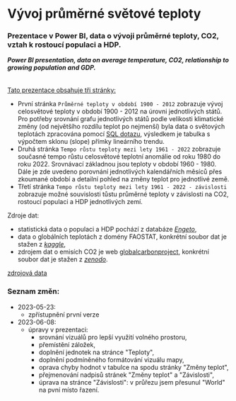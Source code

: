 # Vývoj průměrné světové teploty
### Prezentace v Power BI, data o vývoji průměrné teploty, CO2, vztah k rostoucí populaci a HDP. <br> 
<b><i>Power BI presentation, data on average temperature, CO2, relationship to growing population and GDP.</i></b>
<br><br><br>
<u>Tato prezentace obsahuje tři stránky:</u>
- První stránka `Průměrné teploty v období 1900 - 2012`  zobrazuje vývoj celosvětové teploty v období 1900 - 2012 na úrovni jednotlivých států. Pro potřeby srovnání grafu jednotlivých států podle velikosti klimatické změny (od největšího rozdílu teplot po nejmenší) byla data o světových teplotách zpracována pomocí [SQL dotazu](sql/global_temperatures.sql), výsledkem je tabulka s výpočtem sklonu (slope) přímky lineárního trendu.
- Druhá stránka `Tempo růstu teploty mezi lety 1961 - 2022`  zobrazuje současné tempo růstu celosvětové teplotní anomálie od roku 1980 do roku 2022. Srovnávací základnou jsou teploty v období 1960 - 1980. Dále je zde uvedeno porovnání jednotlivých kalendářních měsíců přes zkoumané období a detailní pohled na změny teplot pro jednotlivé země.
- Třetí stránka `Tempo růstu teploty mezi lety 1961 - 2022 - závislosti` zobrazuje možné souvislosti tůstu průměrné teploty v závislosti na CO2, rostoucí populaci a HDP jednotlivých zemí.

Zdroje dat:
 - statistická data o populaci a HDP pochází z databáze [*Engeto*](https://engeto.cz/),
 - data o globálních teplotách z domény FAOSTAT, konkrétní soubor dat je stažen z [*kaggle*](https://www.kaggle.com/datasets/sevgisarac/temperature-change),
 - zdrojem dat o emisích CO2 je web [globalcarbonproject](https://www.globalcarbonproject.org/), konkrétní soubor dat je stažen z [*zenodo*](https://zenodo.org/record/7215364#.Y3y3sezMIeY).

[zdrojová data](data/)

### Seznam změn:
- 2023-05-23:
  - zpřístupnění první verze 
- 2023-06-08:
  - úpravy v prezentaci: 
    - srovnání vizuálů pro lepší využití volného prostoru,
    - přemístění záložek, 
    - doplnění jednotek na stránce "Teploty", 
    - doplnění podmíněného formátování vizuálu mapy, 
    - oprava chyby hodnot v tabulce na spodu stránky "Změny teplot",
    - přejmenování nadpisů stránek "Změny teplot" a "Závislosti",
    - úprava na stránce "Závislosti": v průřezu jsem přesunul "World" na pvní místo řazení.